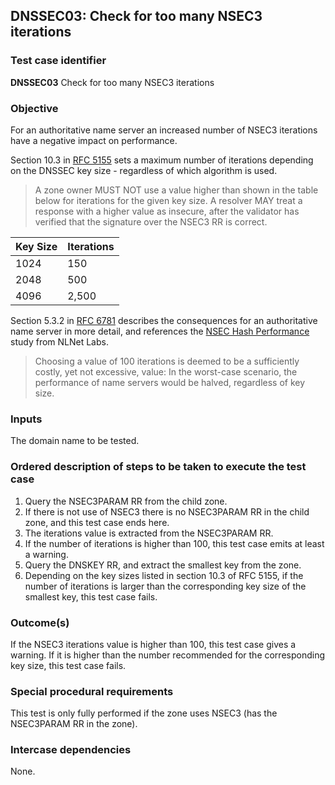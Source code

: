 ## DNSSEC03: Check for too many NSEC3 iterations

### Test case identifier
**DNSSEC03** Check for too many NSEC3 iterations

### Objective

For an authoritative name server an increased number of NSEC3 iterations
have a negative impact on performance.

Section 10.3 in [RFC 5155](https://tools.ietf.org/html/rfc5155#section-10.3)
sets a maximum number of iterations depending on the DNSSEC key size -
regardless of which algorithm is used.

> A zone owner MUST NOT use a value higher than shown in the table
> below for iterations for the given key size.  A resolver MAY treat a
> response with a higher value as insecure, after the validator has
> verified that the signature over the NSEC3 RR is correct.

|Key Size |Iterations |
|:--------|:----------|
|1024     |150        |
|2048     |500        |
|4096     |2,500      |

Section 5.3.2 in [RFC 6781](https://tools.ietf.org/html/rfc6781#section-5.3.2)
describes the consequences for an authoritative name server in more detail, and
references the [NSEC Hash Performance](http://www.nlnetlabs.nl/downloads/publications/nsec3_hash_performance.pdf)
study from NLNet Labs.

> Choosing a value of 100 iterations is deemed to be a
> sufficiently costly, yet not excessive, value: In the worst-case
> scenario, the performance of name servers would be halved, regardless
> of key size.

### Inputs

The domain name to be tested.

### Ordered description of steps to be taken to execute the test case

1. Query the NSEC3PARAM RR from the child zone.
2. If there is not use of NSEC3 there is no NSEC3PARAM RR in the child zone,
   and this test case ends here.
3. The iterations value is extracted from the NSEC3PARAM RR.
4. If the number of iterations is higher than 100, this test case emits
   at least a warning.
5. Query the DNSKEY RR, and extract the smallest key from the zone.
6. Depending on the key sizes listed in section 10.3 of RFC 5155, if the
   number of iterations is larger than the corresponding key size of
   the smallest key, this test case fails.

### Outcome(s)

If the NSEC3 iterations value is higher than 100, this test case gives
a warning. If it is higher than the number recommended for the corresponding
key size, this test case fails.

### Special procedural requirements

This test is only fully performed if the zone uses NSEC3 (has the
NSEC3PARAM RR in the zone).

### Intercase dependencies

None.
